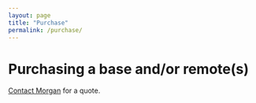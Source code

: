```yaml
---
layout: page
title: "Purchase"
permalink: /purchase/
---
```


# Purchasing a base and/or remote(s)

[Contact Morgan](mailto:morgandavidhunter@gmail.com) for a quote.